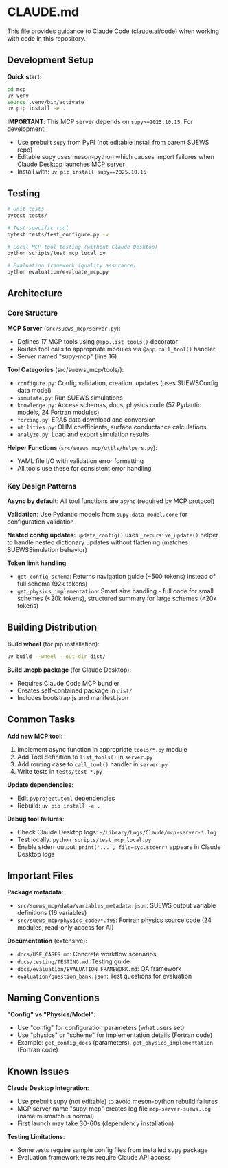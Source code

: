 # CLAUDE.md

This file provides guidance to Claude Code (claude.ai/code) when working with code in this repository.

## Development Setup

**Quick start**:
```bash
cd mcp
uv venv
source .venv/bin/activate
uv pip install -e .
```

**IMPORTANT**: This MCP server depends on `supy>=2025.10.15`. For development:
- Use prebuilt `supy` from PyPI (not editable install from parent SUEWS repo)
- Editable supy uses meson-python which causes import failures when Claude Desktop launches MCP server
- Install with: `uv pip install supy==2025.10.15`

## Testing

```bash
# Unit tests
pytest tests/

# Test specific tool
pytest tests/test_configure.py -v

# Local MCP tool testing (without Claude Desktop)
python scripts/test_mcp_local.py

# Evaluation framework (quality assurance)
python evaluation/evaluate_mcp.py
```

## Architecture

### Core Structure

**MCP Server** (`src/suews_mcp/server.py`):
- Defines 17 MCP tools using `@app.list_tools()` decorator
- Routes tool calls to appropriate modules via `@app.call_tool()` handler
- Server named "supy-mcp" (line 16)

**Tool Categories** (src/suews_mcp/tools/):
- `configure.py`: Config validation, creation, updates (uses SUEWSConfig data model)
- `simulate.py`: Run SUEWS simulations
- `knowledge.py`: Access schemas, docs, physics code (57 Pydantic models, 24 Fortran modules)
- `forcing.py`: ERA5 data download and conversion
- `utilities.py`: OHM coefficients, surface conductance calculations
- `analyze.py`: Load and export simulation results

**Helper Functions** (`src/suews_mcp/utils/helpers.py`):
- YAML file I/O with validation error formatting
- All tools use these for consistent error handling

### Key Design Patterns

**Async by default**: All tool functions are `async` (required by MCP protocol)

**Validation**: Use Pydantic models from `supy.data_model.core` for configuration validation

**Nested config updates**: `update_config()` uses `_recursive_update()` helper to handle nested dictionary updates without flattening (matches SUEWSSimulation behavior)

**Token limit handling**:
- `get_config_schema`: Returns navigation guide (~500 tokens) instead of full schema (92k tokens)
- `get_physics_implementation`: Smart size handling - full code for small schemes (<20k tokens), structured summary for large schemes (≥20k tokens)

## Building Distribution

**Build wheel** (for pip installation):
```bash
uv build --wheel --out-dir dist/
```

**Build .mcpb package** (for Claude Desktop):
- Requires Claude Code MCP bundler
- Creates self-contained package in `dist/`
- Includes bootstrap.js and manifest.json

## Common Tasks

**Add new MCP tool**:
1. Implement async function in appropriate `tools/*.py` module
2. Add Tool definition to `list_tools()` in `server.py`
3. Add routing case to `call_tool()` handler in `server.py`
4. Write tests in `tests/test_*.py`

**Update dependencies**:
- Edit `pyproject.toml` dependencies
- Rebuild: `uv pip install -e .`

**Debug tool failures**:
- Check Claude Desktop logs: `~/Library/Logs/Claude/mcp-server-*.log`
- Test locally: `python scripts/test_mcp_local.py`
- Enable stderr output: `print('...', file=sys.stderr)` appears in Claude Desktop logs

## Important Files

**Package metadata**:
- `src/suews_mcp/data/variables_metadata.json`: SUEWS output variable definitions (16 variables)
- `src/suews_mcp/physics_code/*.f95`: Fortran physics source code (24 modules, read-only access for AI)

**Documentation** (extensive):
- `docs/USE_CASES.md`: Concrete workflow scenarios
- `docs/testing/TESTING.md`: Testing guide
- `docs/evaluation/EVALUATION_FRAMEWORK.md`: QA framework
- `evaluation/question_bank.json`: Test questions for evaluation

## Naming Conventions

**"Config" vs "Physics/Model"**:
- Use "config" for configuration parameters (what users set)
- Use "physics" or "scheme" for implementation details (Fortran code)
- Example: `get_config_docs` (parameters), `get_physics_implementation` (Fortran code)

## Known Issues

**Claude Desktop Integration**:
- Use prebuilt supy (not editable) to avoid meson-python rebuild failures
- MCP server name "supy-mcp" creates log file `mcp-server-suews.log` (name mismatch is normal)
- First launch may take 30-60s (dependency installation)

**Testing Limitations**:
- Some tests require sample config files from installed supy package
- Evaluation framework tests require Claude API access
